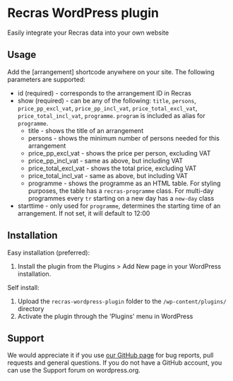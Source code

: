 Recras WordPress plugin
=======================

Easily integrate your Recras data into your own website

Usage
-----

Add the [arrangement] shortcode anywhere on your site. The following parameters are supported:
* id (required) - corresponds to the arrangement ID in Recras
* show (required) - can be any of the following: `title`, `persons`, `price_pp_excl_vat`, `price_pp_incl_vat`, `price_total_excl_vat`, `price_total_incl_vat`, `programme`. `program` is included as alias for `programme`.
  * title - shows the title of an arrangement
  * persons - shows the minimum number of persons needed for this arrangement
  * price_pp_excl_vat - shows the price per person, excluding VAT
  * price_pp_incl_vat - same as above, but including VAT
  * price_total_excl_vat - shows the total price, excluding VAT
  * price_total_incl_vat - same as above, but including VAT
  * programme - shows the programme as an HTML table. For styling purposes, the table has a `recras-programme` class. For multi-day programmes every `tr` starting on a new day has a `new-day` class
* starttime - only used for `programme`, determines the starting time of an arrangement. If not set, it will default to 12:00

Installation
------------

Easy installation (preferred):
1. Install the plugin from the Plugins > Add New page in your WordPress installation.

Self install:
1. Upload the `recras-wordpress-plugin` folder to the `/wp-content/plugins/` directory
1. Activate the plugin through the 'Plugins' menu in WordPress

Support
-------

We would appreciate it if you use [our GitHub page](https://github.com/Recras/recras-wordpress-plugin/issues) for bug reports, pull requests and general questions. If you do not have a GitHub account, you can use the Support forum on wordpress.org.
